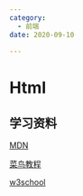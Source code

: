 ```yaml
---
category: 
  - 前端
date: 2020-09-10

---
```

# Html

## 学习资料

[MDN](https://developer.mozilla.org/zh-CN/docs/Learn/HTML)

[菜鸟教程](https://www.runoob.com/html/html-tutorial.html)

[w3school](https://www.w3school.com.cn/html/html5_intro.asp)